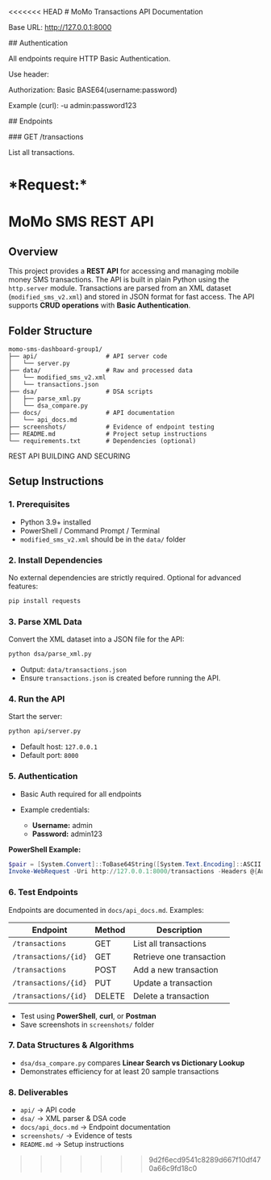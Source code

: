 <<<<<<< HEAD
\# MoMo Transactions API Documentation



Base URL: http://127.0.0.1:8000



\## Authentication

All endpoints require HTTP Basic Authentication.

Use header:

Authorization: Basic BASE64(username:password)

Example (curl): -u admin:password123



\## Endpoints



\### GET /transactions

List all transactions.

\*Request:\*
=======

# MoMo SMS REST API

## **Overview**

This project provides a **REST API** for accessing and managing mobile money SMS transactions. The API is built in plain Python using the `http.server` module. Transactions are parsed from an XML dataset (`modified_sms_v2.xml`) and stored in JSON format for fast access. The API supports **CRUD operations** with **Basic Authentication**.



## **Folder Structure**

```
momo-sms-dashboard-group1/
├── api/                   # API server code
│   └── server.py
├── data/                  # Raw and processed data
│   └── modified_sms_v2.xml
│   └── transactions.json
├── dsa/                   # DSA scripts
│   ├── parse_xml.py
│   └── dsa_compare.py
├── docs/                  # API documentation
│   └── api_docs.md
├── screenshots/           # Evidence of endpoint testing
├── README.md              # Project setup instructions
└── requirements.txt       # Dependencies (optional)
```

REST API BUILDING AND SECURING

## **Setup Instructions**

### **1. Prerequisites**

* Python 3.9+ installed
* PowerShell / Command Prompt / Terminal
* `modified_sms_v2.xml` should be in the `data/` folder



### **2. Install Dependencies**

No external dependencies are strictly required. Optional for advanced features:

```bash
pip install requests
```



### **3. Parse XML Data**

Convert the XML dataset into a JSON file for the API:

```bash
python dsa/parse_xml.py
```

* Output: `data/transactions.json`
* Ensure `transactions.json` is created before running the API.


### **4. Run the API**

Start the server:

```bash
python api/server.py
```

* Default host: `127.0.0.1`
* Default port: `8000`



### **5. Authentication**

* Basic Auth required for all endpoints
* Example credentials:

  * **Username:** admin
  * **Password:** admin123

**PowerShell Example:**

```powershell
$pair = [System.Convert]::ToBase64String([System.Text.Encoding]::ASCII.GetBytes("admin:admin123"))
Invoke-WebRequest -Uri http://127.0.0.1:8000/transactions -Headers @{Authorization = "Basic $pair"}
```



### **6. Test Endpoints**

Endpoints are documented in `docs/api_docs.md`. Examples:

| Endpoint             | Method | Description              |
| -------------------- | ------ | ------------------------ |
| `/transactions`      | GET    | List all transactions    |
| `/transactions/{id}` | GET    | Retrieve one transaction |
| `/transactions`      | POST   | Add a new transaction    |
| `/transactions/{id}` | PUT    | Update a transaction     |
| `/transactions/{id}` | DELETE | Delete a transaction     |

* Test using **PowerShell**, **curl**, or **Postman**
* Save screenshots in `screenshots/` folder



### **7. Data Structures & Algorithms**

* `dsa/dsa_compare.py` compares **Linear Search vs Dictionary Lookup**
* Demonstrates efficiency for at least 20 sample transactions



### **8. Deliverables**

* `api/` → API code
* `dsa/` → XML parser & DSA code
* `docs/api_docs.md` → Endpoint documentation
* `screenshots/` → Evidence of tests
* `README.md` → Setup instructions



>>>>>>> 9d2f6ecd9541c8289d667f10df470a66c9fd18c0

